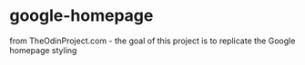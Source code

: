 # google-homepage
from TheOdinProject.com - the goal of this project is to replicate the Google homepage styling
